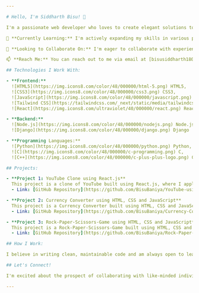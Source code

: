 ```yaml
---

# Hello, I'm Siddharth Bisu! 👋

I'm a passionate web developer who loves to create elegant solutions to complex problems. Welcome to my GitHub profile!

🌱 **Currently Learning:** I'm actively expanding my skills in various programming languages and technologies.

🤝 **Looking to Collaborate On:** I'm eager to collaborate with experienced senior programmers to learn and contribute to impactful projects.

📫 **Reach Me:** You can reach out to me via email at [bisusiddharth1806@gmail.com](mailto:bisusiddharth1806@gmail.com).

## Technologies I Work With:

- **Frontend:** 
  ![HTML5](https://img.icons8.com/color/48/000000/html-5.png) HTML5,
  ![CSS3](https://img.icons8.com/color/48/000000/css3.png) CSS3,
  ![JavaScript](https://img.icons8.com/color/48/000000/javascript.png) JavaScript,
  ![Tailwind CSS](https://tailwindcss.com/_next/static/media/tailwindcss-mark.7b8c3a12a089beec84b12b3e4d3b7d65.png) Tailwind,
  ![React](https://img.icons8.com/ultraviolet/40/000000/react.png) React.js

- **Backend:** 
  ![Node.js](https://img.icons8.com/color/48/000000/nodejs.png) Node.js,
  ![Django](https://img.icons8.com/color/48/000000/django.png) Django

- **Programming Languages:** 
  ![Python](https://img.icons8.com/color/48/000000/python.png) Python,
  ![C](https://img.icons8.com/color/48/000000/c-programming.png) C,
  ![C++](https://img.icons8.com/color/48/000000/c-plus-plus-logo.png) C++

## Projects:

- **Project 1: YouTube Clone using React.js**
  This project is a clone of YouTube built using React.js, where I applied my web development skills to create a functional replica of the popular video platform.
  - Link: [GitHub Repository](https://github.com/BisuBaniya/YouTube-using-react.github.io)

- **Project 2: Currency Converter using HTML, CSS and JavaScript**
  This project is a Currency Converter built using HTML, CSS and JavaScript, where I applied my web development skills to create a functional API using platform.
  - Link: [GitHub Repository](https://github.com/BisuBaniya/Currency-Converter)    

- **Project 3: Rock-Paper-Scissors-Game using HTML, CSS and JavaScript**
  This project is a Rock-Paper-Scissors-Game built using HTML, CSS and JavaScript, where I applied my web development skills to create a functional JavaScript platform.
  - Link: [GitHub Repository](https://github.com/BisuBaniya/Rock-Paper-Scissors-Game)    

## How I Work:

I believe in writing clean, maintainable code and am always open to learning new technologies. Collaboration and communication are key aspects of my development workflow.

## Let's Connect!

I'm excited about the prospect of collaborating with like-minded individuals. Feel free to reach out if you'd like to discuss web development, share ideas, or explore potential opportunities.

---
```


